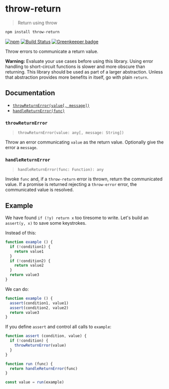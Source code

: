 # throw-return
> Return using throw

```sh
npm install throw-return
```

[![npm](https://img.shields.io/npm/v/throw-return.svg)](https://www.npmjs.com/package/throw-return)
[![Build Status](https://travis-ci.org/andrejewski/throw-return.svg?branch=master)](https://travis-ci.org/andrejewski/throw-return)
[![Greenkeeper badge](https://badges.greenkeeper.io/andrejewski/throw-return.svg)](https://greenkeeper.io/)

Throw errors to communicate a return value.

**Warning:**
Evaluate your use cases before using this library.
Using error handling to short-circuit functions is slower and more obscure than returning.
This library should be used as part of a larger abstraction.
Unless that abstraction provides more benefits in itself, go with plain `return`.

## Documentation

- [`throwReturnError(value[, message])`](#throwreturnerror)
- [`handleReturnError(func)`](#handlereturnerror)

### `throwReturnError`
> `throwReturnError(value: any[, message: String])`

Throw an error communicating `value` as the return value.
Optionally give the error a `message`.

### `handleReturnError`
> `handleReturnError(func: Function): any`

Invoke `func` and, if a `throw-return` error is thrown, return the communicated value.
If a promise is returned rejecting a `throw-error` error, the communicated value is resolved.

## Example
We have found `if (!y) return x` too tiresome to write.
Let's build an `assert(y, x)` to save some keystrokes.

Instead of this:

```js
function example () {
  if (!condition1) {
    return value1
  }
  if (!condition2) {
    return value2
  }
  return value3
}
```

We can do:

```js
function example () {
  assert(condition1, value1)
  assert(condition2, value2)
  return value3
}
```

If you define `assert` and control all calls to `example`:

```js
function assert (condition, value) {
  if (!condition) {
    throwReturnError(value)
  }
}

function run (func) {
  return handleReturnError(func)
}

const value = run(example)
```